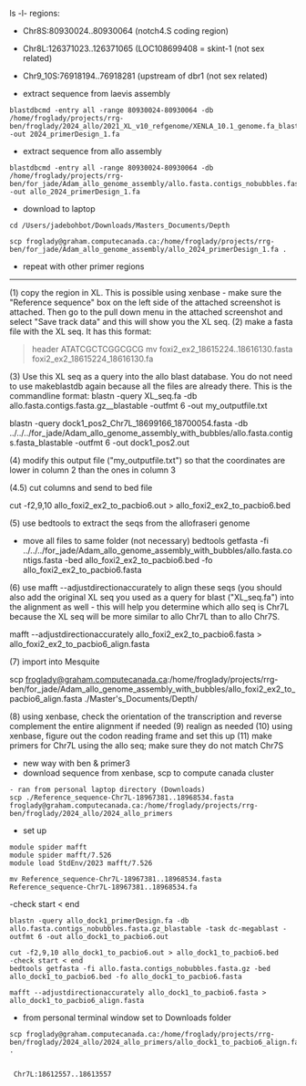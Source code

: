 ls -l- regions:

- Chr8S:80930024..80930064 (notch4.S coding region)
 
- Chr8L:126371023..126371065 (LOC108699408 = skint-1 (not sex related) 
 
- Chr9_10S:76918194..76918281 (upstream of dbr1 (not sex related) 



- extract sequence from laevis assembly 
```
blastdbcmd -entry all -range 80930024-80930064 -db /home/froglady/projects/rrg-ben/froglady/2024_allo/2021_XL_v10_refgenome/XENLA_10.1_genome.fa_blastable -out 2024_primerDesign_1.fa
```

- extract sequence from allo assembly 
```
blastdbcmd -entry all -range 80930024-80930064 -db /home/froglady/projects/rrg-ben/for_jade/Adam_allo_genome_assembly/allo.fasta.contigs_nobubbles.fasta.gz_blastable -out allo_2024_primerDesign_1.fa
```

- download to laptop
```
cd /Users/jadebohbot/Downloads/Masters_Documents/Depth

scp froglady@graham.computecanada.ca:/home/froglady/projects/rrg-ben/for_jade/Adam_allo_genome_assembly/allo_2024_primerDesign_1.fa .
```

- repeat with other primer regions





------------------------------------------------------------------------------

(1) copy the region in XL. This is possible using xenbase - make sure the "Reference sequence" box on the left side of the attached screenshot is attached. Then go to the pull down menu in the attached screenshot and select "Save track data" and this will show you the XL seq.
(2) make a fasta file with the XL seq. It has this format:
>header
ATATCGCTCGGCGCG
mv foxi2_ex2_18615224..18616130.fasta foxi2_ex2_18615224_18616130.fa

(3) Use this XL seq as a query into the allo blast database. You do not need to use makeblastdb again because all the files are already there. This is the commandline format:
blastn -query XL_seq.fa -db allo.fasta.contigs.fasta.gz__blastable -outfmt 6 -out my_outputfile.txt

blastn -query dock1_pos2_Chr7L_18699166_18700054.fasta -db ../../../for_jade/Adam_allo_genome_assembly_with_bubbles/allo.fasta.contigs.fasta_blastable -outfmt 6 -out dock1_pos2.out

(4) modify this output file ("my_outputfile.txt") so that the coordinates are lower in column 2 than the ones in column 3

(4.5) cut columns and send to bed file

cut -f2,9,10 allo_foxi2_ex2_to_pacbio6.out > allo_foxi2_ex2_to_pacbio6.bed

(5) use bedtools to extract the seqs from the allofraseri genome

- move all files to same folder (not necessary)
bedtools getfasta -fi ../../../for_jade/Adam_allo_genome_assembly_with_bubbles/allo.fasta.contigs.fasta -bed allo_foxi2_ex2_to_pacbio6.bed -fo allo_foxi2_ex2_to_pacbio6.fasta



(6) use mafft --adjustdirectionaccurately to align these seqs (you should also add the original XL seq you used as a query for blast ("XL_seq.fa") into the alignment as well - this will help you determine which allo seq is Chr7L because the XL seq will be more similar to allo Chr7L than to allo Chr7S.

mafft --adjustdirectionaccurately allo_foxi2_ex2_to_pacbio6.fasta > allo_foxi2_ex2_to_pacbio6_align.fasta


(7) import into Mesquite

scp froglady@graham.computecanada.ca:/home/froglady/projects/rrg-ben/for_jade/Adam_allo_genome_assembly_with_bubbles/allo_foxi2_ex2_to_pacbio6_align.fasta ./Master's_Documents/Depth/


(8) using xenbase, check the orientation of the transcription and reverse complement the entire alignment if needed
(9) realign as needed
(10) using xenbase, figure out the codon reading frame and set this up
(11) make primers for Chr7L using the allo seq; make sure they do not match Chr7S


- new way with ben & primer3
- download sequence from xenbase, scp to compute canada cluster
```
- ran from personal laptop directory (Downloads)
scp ./Reference_sequence-Chr7L-18967381..18968534.fasta froglady@graham.computecanada.ca:/home/froglady/projects/rrg-ben/froglady/2024_allo/2024_allo_primers
```

- set up
```
module spider mafft
module spider mafft/7.526
module load StdEnv/2023 mafft/7.526
```

```
mv Reference_sequence-Chr7L-18967381..18968534.fasta Reference_sequence-Chr7L-18967381..18968534.fa

```
-check start < end

```
blastn -query allo_dock1_primerDesign.fa -db allo.fasta.contigs_nobubbles.fasta.gz_blastable -task dc-megablast -outfmt 6 -out allo_dock1_to_pacbio6.out

cut -f2,9,10 allo_dock1_to_pacbio6.out > allo_dock1_to_pacbio6.bed
-check start < end
bedtools getfasta -fi allo.fasta.contigs_nobubbles.fasta.gz -bed allo_dock1_to_pacbio6.bed -fo allo_dock1_to_pacbio6.fasta

mafft --adjustdirectionaccurately allo_dock1_to_pacbio6.fasta > allo_dock1_to_pacbio6_align.fasta
```

- from personal terminal window set to Downloads folder
```
scp froglady@graham.computecanada.ca:/home/froglady/projects/rrg-ben/froglady/2024_allo/2024_allo_primers/allo_dock1_to_pacbio6_align.fasta .


 Chr7L:18612557..18613557



